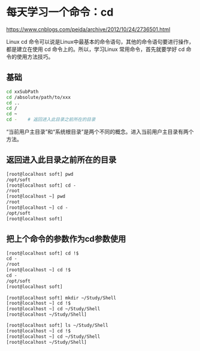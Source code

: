 # 每天学习一个命令：cd

https://www.cnblogs.com/peida/archive/2012/10/24/2736501.html

Linux cd 命令可以说是Linux中最基本的命令语句，其他的命令语句要进行操作，都是建立在使用 cd 命令上的。所以，学习Linux 常用命令，首先就要学好 cd 命令的使用方法技巧。

## 基础

```sh
cd xxSubPath
cd /absolute/path/to/xxx
cd ..
cd /
cd ~
cd -	# 返回进入此目录之前所在的目录
```

“当前用户主目录”和“系统根目录”是两个不同的概念。进入当前用户主目录有两个方法。

## 返回进入此目录之前所在的目录

```sh
[root@localhost soft] pwd
/opt/soft
[root@localhost soft] cd - 
/root
[root@localhost ~] pwd
/root
[root@localhost ~] cd -
/opt/soft
[root@localhost soft]
```

## 把上个命令的参数作为cd参数使用

```sh
[root@localhost soft] cd !$
cd -
/root
[root@localhost ~] cd !$
cd -
/opt/soft
[root@localhost soft]
 
[root@localhost soft] mkdir ~/Study/Shell
[root@localhost ~] cd !$
[root@localhost ~] cd ~/Study/Shell
[root@localhost ~/Study/Shell]

[root@localhost soft] ls ~/Study/Shell
[root@localhost ~] cd !$
[root@localhost ~] cd ~/Study/Shell
[root@localhost ~/Study/Shell]
```

